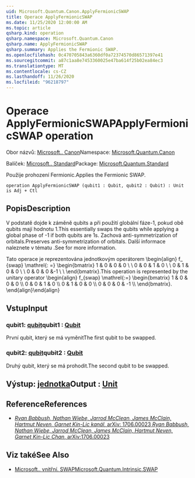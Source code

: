 ```yaml
---
uid: Microsoft.Quantum.Canon.ApplyFermionicSWAP
title: Operace ApplyFermionicSWAP
ms.date: 11/25/2020 12:00:00 AM
ms.topic: article
qsharp.kind: operation
qsharp.namespace: Microsoft.Quantum.Canon
qsharp.name: ApplyFermionicSWAP
qsharp.summary: Applies the Fermionic SWAP.
ms.openlocfilehash: 0c470705843a6360df0a72374570d86571397e41
ms.sourcegitcommit: a87c1aa8e7453360025e47ba614f25b02ea84ec3
ms.translationtype: MT
ms.contentlocale: cs-CZ
ms.lasthandoff: 11/26/2020
ms.locfileid: "96218797"
---
```

# <a name="applyfermionicswap-operation"></a><span data-ttu-id="83113-102">Operace ApplyFermionicSWAP</span><span class="sxs-lookup"><span data-stu-id="83113-102">ApplyFermionicSWAP operation</span></span>

<span data-ttu-id="83113-103">Obor názvů: [Microsoft.. Canon](xref:Microsoft.Quantum.Canon)</span><span class="sxs-lookup"><span data-stu-id="83113-103">Namespace: [Microsoft.Quantum.Canon](xref:Microsoft.Quantum.Canon)</span></span>

<span data-ttu-id="83113-104">Balíček: [Microsoft.. Standard](https://nuget.org/packages/Microsoft.Quantum.Standard)</span><span class="sxs-lookup"><span data-stu-id="83113-104">Package: [Microsoft.Quantum.Standard](https://nuget.org/packages/Microsoft.Quantum.Standard)</span></span>


<span data-ttu-id="83113-105">Použije prohození Fermionic.</span><span class="sxs-lookup"><span data-stu-id="83113-105">Applies the Fermionic SWAP.</span></span>

```qsharp
operation ApplyFermionicSWAP (qubit1 : Qubit, qubit2 : Qubit) : Unit is Adj + Ctl
```


## <a name="description"></a><span data-ttu-id="83113-106">Popis</span><span class="sxs-lookup"><span data-stu-id="83113-106">Description</span></span>

<span data-ttu-id="83113-107">V podstatě dojde k záměně qubits a při použití globální fáze-1, pokud obě qubits mají hodnotu 1.</span><span class="sxs-lookup"><span data-stu-id="83113-107">This essentially swaps the qubits while applying a global phase of -1 if both qubits are 1s.</span></span> <span data-ttu-id="83113-108">Zachová anti-symmetrization of orbitals.</span><span class="sxs-lookup"><span data-stu-id="83113-108">Preserves anti-symmetrization of orbitals.</span></span>
<span data-ttu-id="83113-109">Další informace naleznete v tématu .</span><span class="sxs-lookup"><span data-stu-id="83113-109">See  for more information.</span></span>

<span data-ttu-id="83113-110">Tato operace je reprezentována jednotkovým operátorem \begin{align} f_ {swap} \mathrel{: =} \begin{bmatrix} 1 & 0 & 0 & 0 \\ \\ 0 & 0 & 1 & 0 \\ \\ 0 & 1 & 0 & 0 \\ \\ 0 & 0 & 0 &-1 \\ \\ \end{bmatrix}.</span><span class="sxs-lookup"><span data-stu-id="83113-110">This operation is represented by the unitary operator \begin{align} f_{swap} \mathrel{:=} \begin{bmatrix} 1 & 0 & 0 & 0 \\\\ 0 & 0 & 1 & 0 \\\\ 0 & 1 & 0 & 0 \\\\ 0 & 0 & 0 & -1 \\\\ \end{bmatrix}.</span></span>
<span data-ttu-id="83113-111">\end{align}</span><span class="sxs-lookup"><span data-stu-id="83113-111">\end{align}</span></span>

## <a name="input"></a><span data-ttu-id="83113-112">Vstup</span><span class="sxs-lookup"><span data-stu-id="83113-112">Input</span></span>

### <a name="qubit1--qubit"></a><span data-ttu-id="83113-113">qubit1: [qubit](xref:microsoft.quantum.lang-ref.qubit)</span><span class="sxs-lookup"><span data-stu-id="83113-113">qubit1 : [Qubit](xref:microsoft.quantum.lang-ref.qubit)</span></span>

<span data-ttu-id="83113-114">První qubit, který se má vyměnit</span><span class="sxs-lookup"><span data-stu-id="83113-114">The first qubit to be swapped.</span></span>


### <a name="qubit2--qubit"></a><span data-ttu-id="83113-115">qubit2: [qubit](xref:microsoft.quantum.lang-ref.qubit)</span><span class="sxs-lookup"><span data-stu-id="83113-115">qubit2 : [Qubit](xref:microsoft.quantum.lang-ref.qubit)</span></span>

<span data-ttu-id="83113-116">Druhý qubit, který se má prohodit.</span><span class="sxs-lookup"><span data-stu-id="83113-116">The second qubit to be swapped.</span></span>



## <a name="output--unit"></a><span data-ttu-id="83113-117">Výstup: [jednotka](xref:microsoft.quantum.lang-ref.unit)</span><span class="sxs-lookup"><span data-stu-id="83113-117">Output : [Unit](xref:microsoft.quantum.lang-ref.unit)</span></span>



## <a name="references"></a><span data-ttu-id="83113-118">Reference</span><span class="sxs-lookup"><span data-stu-id="83113-118">References</span></span>

- [<span data-ttu-id="83113-119">*Ryan Babbush, Nathan Wiebe, Jarrod McClean, James McClain, Hartmut Neven, Garnet Kin-Lic kanál*, arXiv: 1706.00023</span><span class="sxs-lookup"><span data-stu-id="83113-119"> *Ryan Babbush, Nathan Wiebe, Jarrod McClean, James McClain, Hartmut Neven, Garnet Kin-Lic Chan*, arXiv:1706.00023 </span></span>](https://arxiv.org/pdf/1706.00023.pdf)

## <a name="see-also"></a><span data-ttu-id="83113-120">Viz také</span><span class="sxs-lookup"><span data-stu-id="83113-120">See Also</span></span>

- [<span data-ttu-id="83113-121">Microsoft.. vnitřní. SWAP</span><span class="sxs-lookup"><span data-stu-id="83113-121">Microsoft.Quantum.Intrinsic.SWAP</span></span>](xref:Microsoft.Quantum.Intrinsic.SWAP)